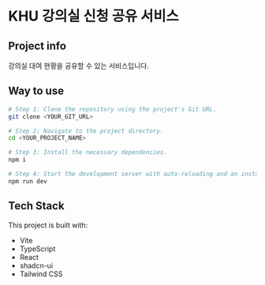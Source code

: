 # KHU 강의실 신청 공유 서비스

## Project info

강의실 대여 현황을 공유할 수 있는 서비스입니다.


## Way to use

```sh
# Step 1: Clone the repository using the project's Git URL.
git clone <YOUR_GIT_URL>

# Step 2: Navigate to the project directory.
cd <YOUR_PROJECT_NAME>

# Step 3: Install the necessary dependencies.
npm i

# Step 4: Start the development server with auto-reloading and an instant preview.
npm run dev
```
## Tech Stack

This project is built with:

- Vite
- TypeScript
- React
- shadcn-ui
- Tailwind CSS

